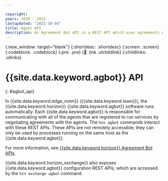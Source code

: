 ```yaml
---

copyright:
years: 2020 - 2022
lastupdated: "2022-10-04"
title: Agent API
description: An Agreement Bot API is a REST API which uses agreements with edge nodes to run edge services to fulfill the patterns and deployment policies specified.
---
```


{:new_window: target="blank"}
{:shortdesc: .shortdesc}
{:screen: .screen}
{:codeblock: .codeblock}
{:pre: .pre}
{:child: .link .ulchildlink}
{:childlinks: .ullinks}

# {{site.data.keyword.agbot}} API
{: #agbot_api}

In {{site.data.keyword.edge_notm}} ({{site.data.keyword.ieam}}), the {{site.data.keyword.horizon}} {{site.data.keyword.agbot}} software runs automatically. Each {{site.data.keyword.agbot}} is responsible for communicating with all of the agents that are registered to run services by negotiating agreements with the agents. The `hzn agbot` commands interact with these REST APIs. These APIs are not remotely accessible; they can only be used by processes running on the same host as the {{site.data.keyword.agbot}}.

For more information, see [{{site.data.keyword.horizon}} Agreement Bot APIs](../anax/docs/agreement_bot_api.md).

{{site.data.keyword.horizon_exchange}} also exposes {{site.data.keyword.agbot}} configuration REST APIs, which are accessed by the `hzn exchange agbot` command.
